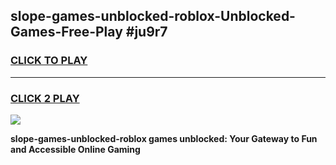 
## slope-games-unblocked-roblox-Unblocked-Games-Free-Play #ju9r7
<h3>
<a href="https://us.freeplayer.one?title=slope-games-unblocked-roblox&ref=9M">CLICK TO PLAY</a></h3>
<hr>

<h3>
<a href="https://us.freeplayer.one?title=slope-games-unblocked-roblox&ref=9M">CLICK 2 PLAY</a>
  
</h3>

<a href="https://us.freeplayer.one?title=slope-games-unblocked-roblox&ref=9M"><img src="https://clearcache.store/games.png"></a>


**slope-games-unblocked-roblox games unblocked: Your Gateway to Fun and Accessible Online Gaming**
